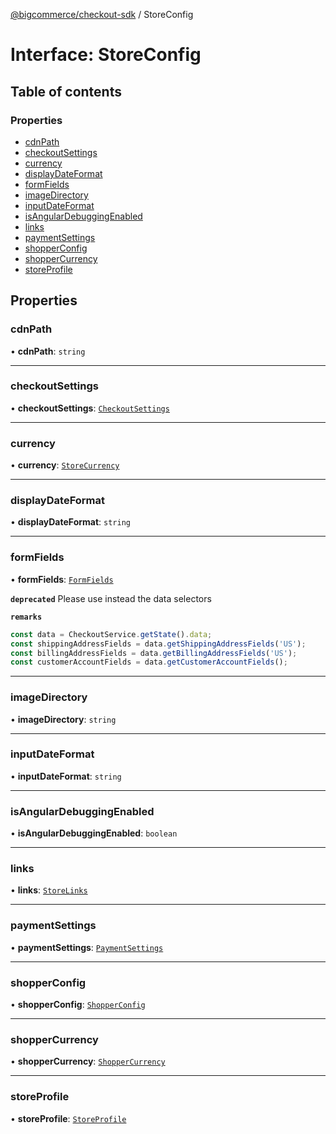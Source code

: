 [@bigcommerce/checkout-sdk](../README.md) / StoreConfig

# Interface: StoreConfig

## Table of contents

### Properties

- [cdnPath](StoreConfig.md#cdnpath)
- [checkoutSettings](StoreConfig.md#checkoutsettings)
- [currency](StoreConfig.md#currency)
- [displayDateFormat](StoreConfig.md#displaydateformat)
- [formFields](StoreConfig.md#formfields)
- [imageDirectory](StoreConfig.md#imagedirectory)
- [inputDateFormat](StoreConfig.md#inputdateformat)
- [isAngularDebuggingEnabled](StoreConfig.md#isangulardebuggingenabled)
- [links](StoreConfig.md#links)
- [paymentSettings](StoreConfig.md#paymentsettings)
- [shopperConfig](StoreConfig.md#shopperconfig)
- [shopperCurrency](StoreConfig.md#shoppercurrency)
- [storeProfile](StoreConfig.md#storeprofile)

## Properties

### cdnPath

• **cdnPath**: `string`

___

### checkoutSettings

• **checkoutSettings**: [`CheckoutSettings`](CheckoutSettings.md)

___

### currency

• **currency**: [`StoreCurrency`](StoreCurrency.md)

___

### displayDateFormat

• **displayDateFormat**: `string`

___

### formFields

• **formFields**: [`FormFields`](FormFields.md)

**`deprecated`** Please use instead the data selectors

**`remarks`**
```js
const data = CheckoutService.getState().data;
const shippingAddressFields = data.getShippingAddressFields('US');
const billingAddressFields = data.getBillingAddressFields('US');
const customerAccountFields = data.getCustomerAccountFields();
```

___

### imageDirectory

• **imageDirectory**: `string`

___

### inputDateFormat

• **inputDateFormat**: `string`

___

### isAngularDebuggingEnabled

• **isAngularDebuggingEnabled**: `boolean`

___

### links

• **links**: [`StoreLinks`](StoreLinks.md)

___

### paymentSettings

• **paymentSettings**: [`PaymentSettings`](PaymentSettings.md)

___

### shopperConfig

• **shopperConfig**: [`ShopperConfig`](ShopperConfig.md)

___

### shopperCurrency

• **shopperCurrency**: [`ShopperCurrency`](ShopperCurrency.md)

___

### storeProfile

• **storeProfile**: [`StoreProfile`](StoreProfile.md)
